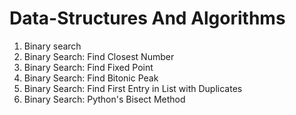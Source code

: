 # Data-Structures And Algorithms


01. Binary search
02. Binary Search: Find Closest Number
03. Binary Search: Find Fixed Point
04. Binary Search: Find Bitonic Peak
05. Binary Search: Find First Entry in List with Duplicates
06. Binary Search: Python's Bisect Method

